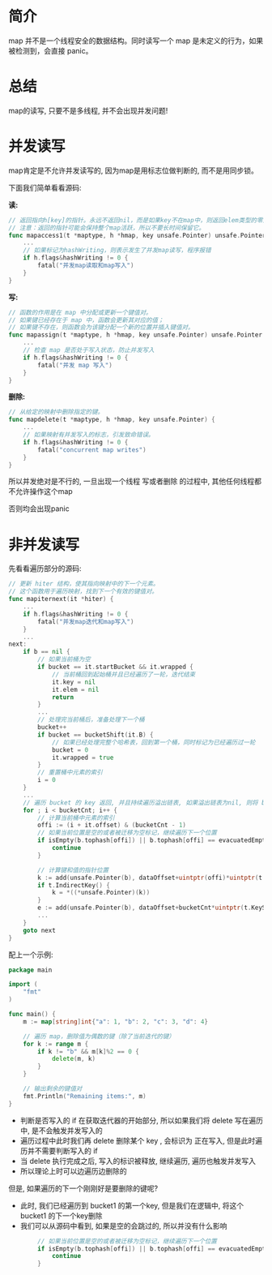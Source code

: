 # 简介

map 并不是一个线程安全的数据结构。同时读写一个 map 是未定义的行为，如果被检测到，会直接 panic。



# 总结

map的读写, 只要不是多线程, 并不会出现并发问题!



# 并发读写

map肯定是不允许并发读写的, 因为map是用标志位做判断的, 而不是用同步锁。

下面我们简单看看源码: 

**读:**

```go
// 返回指向h[key]的指针。永远不返回nil，而是如果key不在map中，则返回elem类型的零对象的引用。
// 注意：返回的指针可能会保持整个map活跃，所以不要长时间保留它。
func mapaccess1(t *maptype, h *hmap, key unsafe.Pointer) unsafe.Pointer {
	...
	// 如果标记为hashWriting，则表示发生了并发map读写，程序报错
	if h.flags&hashWriting != 0 {
		fatal("并发map读取和map写入")
	}
}
```

**写:**

```go
// 函数的作用是在 map 中分配或更新一个键值对。
// 如果键已经存在于 map 中，函数会更新其对应的值；
// 如果键不存在，则函数会为该键分配一个新的位置并插入键值对。
func mapassign(t *maptype, h *hmap, key unsafe.Pointer) unsafe.Pointer {
	...
	// 检查 map 是否处于写入状态，防止并发写入
	if h.flags&hashWriting != 0 {
		fatal("并发 map 写入")
	}
}
```

**删除:**

```go
// 从给定的映射中删除指定的键。
func mapdelete(t *maptype, h *hmap, key unsafe.Pointer) {
	...
	// 如果映射有并发写入的标志，引发致命错误。
	if h.flags&hashWriting != 0 {
		fatal("concurrent map writes")
    }
}
```

所以并发绝对是不行的, 一旦出现一个线程 写或者删除 的过程中, 其他任何线程都不允许操作这个map

否则均会出现panic



# 非并发读写

先看看遍历部分的源码:

```go
// 更新 hiter 结构，使其指向映射中的下一个元素。
// 这个函数用于遍历映射，找到下一个有效的键值对。
func mapiternext(it *hiter) {
	...
	if h.flags&hashWriting != 0 {
		fatal("并发map迭代和map写入")
	}
    ...
next:
	if b == nil {
		// 如果当前桶为空
		if bucket == it.startBucket && it.wrapped {
			// 当前桶回到起始桶并且已经遍历了一轮，迭代结束
			it.key = nil
			it.elem = nil
			return
		}
		...
		// 处理完当前桶后，准备处理下一个桶
		bucket++
		if bucket == bucketShift(it.B) {
			// 如果已经处理完整个哈希表，回到第一个桶，同时标记为已经遍历过一轮
			bucket = 0
			it.wrapped = true
		}
		// 重置桶中元素的索引
		i = 0
	}
    ...
    // 遍历 bucket 的 key 返回, 并且持续遍历溢出链表, 如果溢出链表为nil, 则将 b = nil, 重新开始 next
    for ; i < bucketCnt; i++ {
        // 计算当前桶中元素的索引
		offi := (i + it.offset) & (bucketCnt - 1)
		// 如果当前位置是空的或者被迁移为空标记，继续遍历下一个位置
		if isEmpty(b.tophash[offi]) || b.tophash[offi] == evacuatedEmpty {
			continue
		}

		// 计算键和值的指针位置
		k := add(unsafe.Pointer(b), dataOffset+uintptr(offi)*uintptr(t.KeySize))
		if t.IndirectKey() {
			k = *((*unsafe.Pointer)(k))
		}
		e := add(unsafe.Pointer(b), dataOffset+bucketCnt*uintptr(t.KeySize)+uintptr(offi)*uintptr(t.ValueSize))
    	...
    }
	goto next
}
```

配上一个示例:

```go
package main

import (
	"fmt"
)

func main() {
	m := map[string]int{"a": 1, "b": 2, "c": 3, "d": 4}

	// 遍历 map，删除值为偶数的键（除了当前迭代的键）
	for k := range m {
		if k != "b" && m[k]%2 == 0 {
			delete(m, k)
		}
	}

	// 输出剩余的键值对
	fmt.Println("Remaining items:", m)
}
```

- 判断是否写入的 if 在获取迭代器的开始部分, 所以如果我们将 delete 写在遍历中, 是不会触发并发写入的
- 遍历过程中此时我们再 delete 删除某个 key , 会标识为 正在写入, 但是此时遍历并不需要判断写入的 if
- 当 delete 执行完成之后, 写入的标识被释放, 继续遍历, 遍历也触发并发写入
- 所以理论上时可以边遍历边删除的

但是, 如果遍历的下一个刚刚好是要删除的键呢?

- 此时, 我们已经遍历到 bucket1 的第一个key, 但是我们在逻辑中, 将这个 bucket1 的下一个key删除
- 我们可以从源码中看到, 如果是空的会跳过的, 所以并没有什么影响

```go
		// 如果当前位置是空的或者被迁移为空标记，继续遍历下一个位置
		if isEmpty(b.tophash[offi]) || b.tophash[offi] == evacuatedEmpty {
			continue
		}
```

